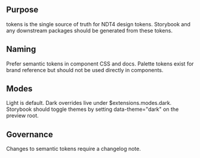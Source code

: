 ## Purpose

tokens is the single source of truth for NDT4 design tokens. Storybook and any downstream packages should be generated from these tokens.

## Naming

Prefer semantic tokens in component CSS and docs. Palette tokens exist for brand reference but should not be used directly in components.

## Modes

Light is default. Dark overrides live under $extensions.modes.dark. Storybook should toggle themes by setting data-theme="dark" on the preview root.

## Governance

Changes to semantic tokens require a changelog note.